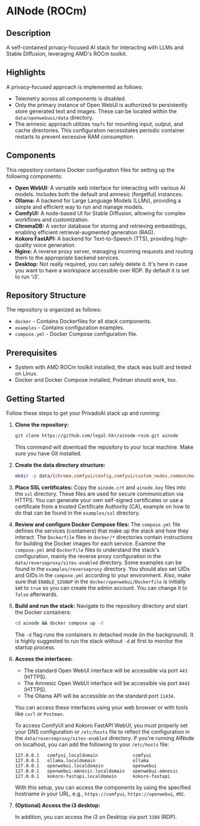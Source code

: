 # AINode (ROCm)

## Description

A self-contained privacy-focused AI stack for interacting with LLMs and Stable Diffusion, leveraging AMD's ROCm toolkit.

## Highlights

A privacy-focused approach is implemented as follows:

*   Telemetry across all components is disabled.
*   Only the primary instance of Open WebUI is authorized to persistently store generated text and images. These can be located within the `data/openwebuui/data` directory.
*   The amnesic approach utilizes `tmpfs` for mounting input, output, and cache directories. This configuration necessitates periodic container restarts to prevent excessive RAM consumption.

## Components

This repository contains Docker configuration files for setting up the following components:

*   **Open WebUI:** A versatile web interface for interacting with various AI models. Includes both the default and amnesic (forgetful) instances.
*   **Ollama:** A backend for Large Language Models (LLMs), providing a simple and efficient way to run and manage models.
*   **ComfyUI:** A node-based UI for Stable Diffusion, allowing for complex workflows and customization.
*   **ChromaDB:** A vector database for storing and retrieving embeddings, enabling efficient retrieval-augmented generation (RAG).
*   **Kokoro FastAPI:** A backend for Text-to-Speech (TTS), providing high-quality voice generation.
*   **Nginx:** A reverse proxy server, managing incoming requests and routing them to the appropriate backend services.
*   **Desktop:** Not really required, you can safely delete it. It's here in case you want to have a workspace accessible over RDP. By default it is set to run 'i3'.

## Repository Structure

The repository is organized as follows:

*   `docker` - Contains Dockerfiles for all stack components.
*   `examples` - Contains configuration examples.
*   `compose.yml` - Docker Compose configuration file.

## Prerequisites

*   System with AMD ROCm toolkit installed, the stack was built and tested on Linux.
*   Docker and Docker Compose installed, Podman should work, too.

## Getting Started

Follow these steps to get your PrivadoAI stack up and running:

1.  **Clone the repository:**
    ```bash
    git clone https://github.com/legal-hkr/ainode-rocm.git ainode
    ```
    This command will download the repository to your local machine. Make sure you have Git installed.

2.  **Create the data directory structure:**
    ```bash
    mkdir -p data/{chroma,comfyui/config,comfyui/custom_nodes,common/models,desktop/home,desktop/home_i3,ollama,openwebui/data,reverseproxy/sites_enabled} ssl
    ```

3.  **Place SSL certificates:**
    Copy the `ainode.crt` and `ainode.key` files into the `ssl` directory. These files are used for secure communication via HTTPS. You can generate your own self-signed certificates or use a certificate from a trusted Certificate Authority (CA), example on how to do that can be found in the `examples/ssl` directory.

4.  **Review and configure Docker Compose files:**
    The `compose.yml` file defines the services (containers) that make up the stack and how they interact. The `Dockerfile` files in `docker/*` directories contain instructions for building the Docker images for each service. Examine the `compose.yml` and `Dockerfile` files to understand the stack's configuration, mainly the reverse proxy configuration in the `data/reverseproxy/sites-enabled` directory. Some examples can be found in the `examples/reverseproxy` directory. You should also set UIDs and GIDs in the `compose.yml` according to your environment. Also, make sure that `ENABLE_SIGNUP` in the `docker/openwebui/Dockerfile` is initially set to `true` so you can create the admin account. You can change it to `false` afterwards.

5.  **Build and run the stack:**
    Navigate to the repository directory and start the Docker containers:
    ```bash
    cd ainode && docker compose up -d
    ```
    The `-d` flag runs the containers in detached mode (in the background). It is highly suggested to run the stack without `-d` at first to monitor the startup process.

6.  **Access the interfaces:**
    *   The standard Open WebUI interface will be accessible via port `443` (HTTPS).
    *   The Amnesic Open WebUI interface will be accessible via port `8443` (HTTPS).
    *   The Ollama API will be accessible on the standard port `11434`.
    
    You can access these interfaces using your web browser or with tools like `curl` or `Postman`.

    To access ComfyUI and Kokoro FastAPI WebUI, you must properly set your DNS configuration or `/etc/hosts` file to reflect the configuration in the `data/reverseproxy/sites-enabled` directory. If you're running AINode on localhost, you can add the following to your `/etc/hosts` file:
    ```configuration
    127.0.0.1   comfyui.localdomain             comfyui
    127.0.0.1   ollama.localdomain              ollama
    127.0.0.1   openwebui.localdomain           openwebui
    127.0.0.1   openwebui-amnesic.localdomain   openwebui-amnesic
    127.0.0.1   kokoro-fastapi.localdomain      kokoro-fastapi
    ```
    With this setup, you can access the components by using the specified hostname in your URL, e.g., `https://comfyui`, `https://openwebui`, etc.

7.  **(Optional) Access the i3 desktop:**

    In addition, you can access the i3 on Desktop via port `3389` (RDP).
